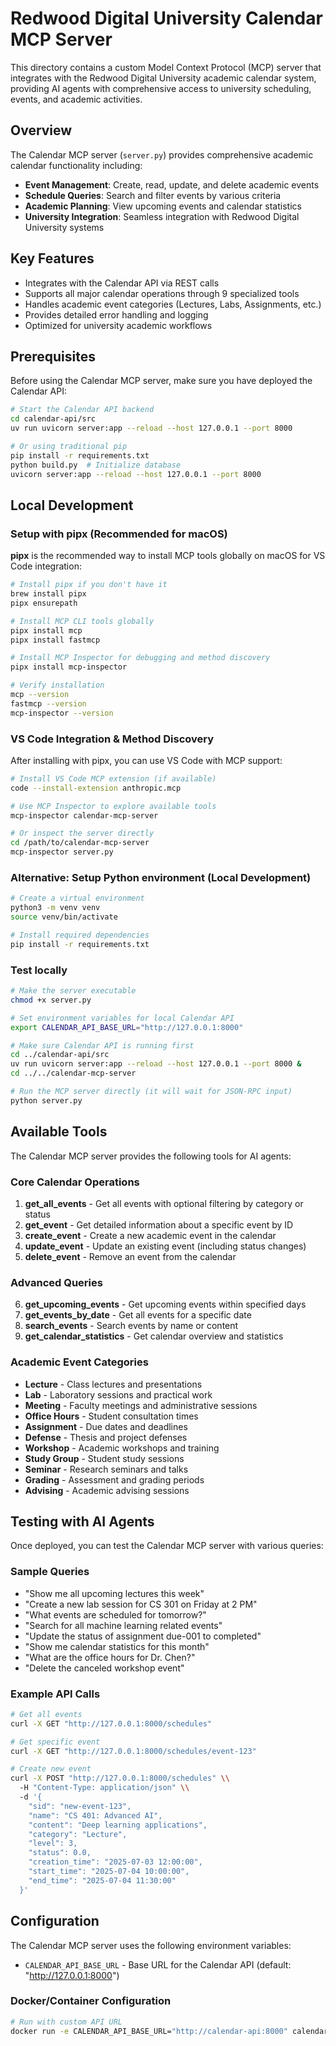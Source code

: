 # Redwood Digital University Calendar MCP Server

This directory contains a custom Model Context Protocol (MCP) server that integrates with the Redwood Digital University academic calendar system, providing AI agents with comprehensive access to university scheduling, events, and academic activities.

## Overview

The Calendar MCP server (`server.py`) provides comprehensive academic calendar functionality including:
- **Event Management**: Create, read, update, and delete academic events
- **Schedule Queries**: Search and filter events by various criteria
- **Academic Planning**: View upcoming events and calendar statistics
- **University Integration**: Seamless integration with Redwood Digital University systems

## Key Features

- Integrates with the Calendar API via REST calls
- Supports all major calendar operations through 9 specialized tools
- Handles academic event categories (Lectures, Labs, Assignments, etc.)
- Provides detailed error handling and logging
- Optimized for university academic workflows

## Prerequisites

Before using the Calendar MCP server, make sure you have deployed the Calendar API:

```bash
# Start the Calendar API backend
cd calendar-api/src
uv run uvicorn server:app --reload --host 127.0.0.1 --port 8000

# Or using traditional pip
pip install -r requirements.txt
python build.py  # Initialize database
uvicorn server:app --reload --host 127.0.0.1 --port 8000
```

## Local Development

### Setup with pipx (Recommended for macOS)

**pipx** is the recommended way to install MCP tools globally on macOS for VS Code integration:

```bash
# Install pipx if you don't have it
brew install pipx
pipx ensurepath

# Install MCP CLI tools globally
pipx install mcp
pipx install fastmcp

# Install MCP Inspector for debugging and method discovery
pipx install mcp-inspector

# Verify installation
mcp --version
fastmcp --version
mcp-inspector --version
```

### VS Code Integration & Method Discovery

After installing with pipx, you can use VS Code with MCP support:

```bash
# Install VS Code MCP extension (if available)
code --install-extension anthropic.mcp

# Use MCP Inspector to explore available tools
mcp-inspector calendar-mcp-server

# Or inspect the server directly
cd /path/to/calendar-mcp-server
mcp-inspector server.py
```

### Alternative: Setup Python environment (Local Development)

```bash
# Create a virtual environment
python3 -m venv venv
source venv/bin/activate

# Install required dependencies
pip install -r requirements.txt
```

### Test locally

```bash
# Make the server executable
chmod +x server.py

# Set environment variables for local Calendar API
export CALENDAR_API_BASE_URL="http://127.0.0.1:8000"

# Make sure Calendar API is running first
cd ../calendar-api/src
uv run uvicorn server:app --reload --host 127.0.0.1 --port 8000 &
cd ../../calendar-mcp-server

# Run the MCP server directly (it will wait for JSON-RPC input)
python server.py
```

## Available Tools

The Calendar MCP server provides the following tools for AI agents:

### Core Calendar Operations
1. **get_all_events** - Get all events with optional filtering by category or status
2. **get_event** - Get detailed information about a specific event by ID
3. **create_event** - Create a new academic event in the calendar
4. **update_event** - Update an existing event (including status changes)
5. **delete_event** - Remove an event from the calendar

### Advanced Queries
6. **get_upcoming_events** - Get upcoming events within specified days
7. **get_events_by_date** - Get all events for a specific date
8. **search_events** - Search events by name or content
9. **get_calendar_statistics** - Get calendar overview and statistics

### Academic Event Categories
- **Lecture** - Class lectures and presentations
- **Lab** - Laboratory sessions and practical work
- **Meeting** - Faculty meetings and administrative sessions
- **Office Hours** - Student consultation times
- **Assignment** - Due dates and deadlines
- **Defense** - Thesis and project defenses
- **Workshop** - Academic workshops and training
- **Study Group** - Student study sessions
- **Seminar** - Research seminars and talks
- **Grading** - Assessment and grading periods
- **Advising** - Academic advising sessions

## Testing with AI Agents

Once deployed, you can test the Calendar MCP server with various queries:

### Sample Queries
- "Show me all upcoming lectures this week"
- "Create a new lab session for CS 301 on Friday at 2 PM"
- "What events are scheduled for tomorrow?"
- "Search for all machine learning related events"
- "Update the status of assignment due-001 to completed"
- "Show me calendar statistics for this month"
- "What are the office hours for Dr. Chen?"
- "Delete the canceled workshop event"

### Example API Calls
```bash
# Get all events
curl -X GET "http://127.0.0.1:8000/schedules"

# Get specific event
curl -X GET "http://127.0.0.1:8000/schedules/event-123"

# Create new event
curl -X POST "http://127.0.0.1:8000/schedules" \\
  -H "Content-Type: application/json" \\
  -d '{
    "sid": "new-event-123",
    "name": "CS 401: Advanced AI",
    "content": "Deep learning applications",
    "category": "Lecture",
    "level": 3,
    "status": 0.0,
    "creation_time": "2025-07-03 12:00:00",
    "start_time": "2025-07-04 10:00:00",
    "end_time": "2025-07-04 11:30:00"
  }'
```

## Configuration

The Calendar MCP server uses the following environment variables:

- `CALENDAR_API_BASE_URL` - Base URL for the Calendar API (default: "http://127.0.0.1:8000")

### Docker/Container Configuration
```bash
# Run with custom API URL
docker run -e CALENDAR_API_BASE_URL="http://calendar-api:8000" calendar-mcp-server:latest
```